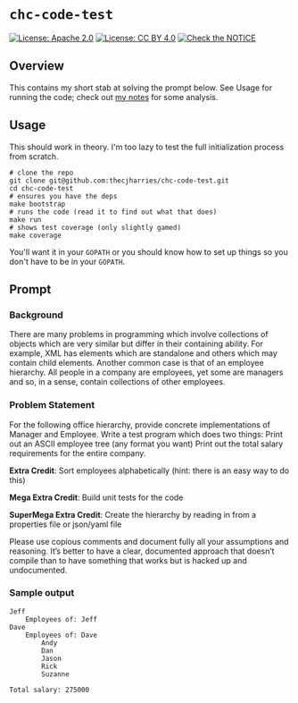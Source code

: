 # `chc-code-test`

[![License: Apache 2.0](https://img.shields.io/badge/License-Apache%202.0-blue.svg)](https://opensource.org/licenses/Apache-2.0)
[![License: CC BY 4.0](https://img.shields.io/badge/License-CC%20BY%204.0-lightgrey.svg)](https://creativecommons.org/licenses/by/4.0/)
[![Check the NOTICE](https://img.shields.io/badge/Check%20the-NOTICE-420C3B.svg)](./NOTICE)

## Overview

This contains my short stab at solving the prompt below. See Usage for running the code; check out [my notes](./notes.md) for some analysis.

## Usage

This should work in theory. I'm too lazy to test the full initialization process from scratch.

```shell
# clone the repo
git clone git@github.com:thecjharries/chc-code-test.git
cd chc-code-test
# ensures you have the deps
make bootstrap
# runs the code (read it to find out what that does)
make run
# shows test coverage (only slightly gamed)
make coverage
```

You'll want it in your `GOPATH` or you should know how to set up things so you don't have to be in your `GOPATH`.

## Prompt

### Background

There are many problems in programming which involve collections of objects which are very similar but differ in their containing ability. For example, XML has elements which are standalone and others which may contain child elements. Another common case is that of an employee hierarchy. All people in a company are employees, yet some are managers and so, in a sense, contain collections of other employees.

### Problem Statement

For the following office hierarchy, provide concrete implementations of Manager and Employee. Write a test program which does two things:
Print out an ASCII employee tree (any format you want)
Print out the total salary requirements for the entire company.

**Extra Credit**: Sort employees alphabetically (hint: there is an easy way to do this)

**Mega Extra Credit**: Build unit tests for the code

**SuperMega Extra Credit**: Create the hierarchy by reading in from a properties file or json/yaml file

Please use copious comments and document fully all your assumptions and reasoning. It’s better to have a clear, documented approach that doesn’t compile than to have something that works but is hacked up and undocumented.

### Sample output

```
Jeff
    Employees of: Jeff
Dave
    Employees of: Dave
        Andy
        Dan
        Jason
        Rick
        Suzanne

Total salary: 275000
```
